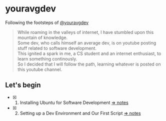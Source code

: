 # youravgdev

Following the footsteps of [@youravgdev](https://youtube.com/@YourAvgDev/)

> While roaming in the valleys of internet, I have stumbled upon this mountain of knowledge.  
> Some dev, who calls himself an average dev, is on youtube posting stuff related to software development.  
> This ignited a spark in me, a CS student and an internet enthusiast, to learn something continously.  
> So I decided that I will follow the path, learning whatever is posted on this youtube channel.  

## Let's begin

+ [x] 1. Installing Ubuntu for Software Development [&rArr; notes](./notes/1_Install_Ubuntu)
+ [x] 2. Setting up a Dev Environment and Our First Script [&rArr; notes](./notes/2_Setup_Dev_Env)
